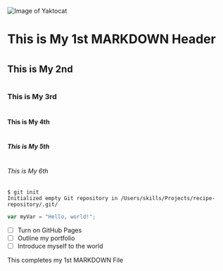 ![Image of Yaktocat](https://octodex.github.com/images/yaktocat.png)

# <H1> This is My 1st MARKDOWN Header
# <H2> This is My 2nd
# <H3> This is My 3rd
# <H4> This is My 4th
# <H5> This is My 5th
# <H6> This is My 6th

```
$ git init
Initialized empty Git repository in /Users/skills/Projects/recipe-repository/.git/
```

``` javascript
var myVar = "Hello, world!";
```

- [ ] Turn on GitHub Pages
- [ ] Outline my portfolio
- [ ] Introduce myself to the world

This completes my 1st MARKDOWN File

